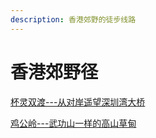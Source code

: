 ```yaml
---
description: 香港郊野的徒步线路
---
```


# 香港郊野径

[杯灵双渡---从对岸遥望深圳湾大桥](bei-ling-shuang-du-cong-dui-an-yao-wang-shen-zhen-wan-da-qiao.md)

[鸡公岭---武功山一样的高山草甸](ji-gong-ling-wu-gong-shan-yi-yang-de-gao-shan-cao-dian.md)
